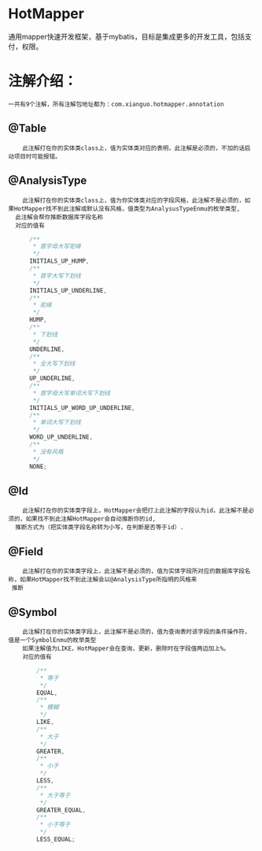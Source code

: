 # HotMapper
通用mapper快速开发框架，基于mybatis，目标是集成更多的开发工具，包括支付，权限。

   # 注解介绍：
    一共有9个注解，所有注解包地址都为：com.xianguo.hotmapper.annotation
   ## @Table
        此注解打在你的实体类class上，值为实体类对应的表明，此注解是必须的，不加的话启动项目时可能报错。
   ## @AnalysisType
        此注解打在你的实体类class上，值为你实体类对应的字段风格，此注解不是必须的，如果HotMapper找不到此注解或默认没有风格，值类型为AnalysusTypeEnmu的枚举类型,
      此注解会帮你推断数据库字段名称
      对应的值有
```Java
      /**
       * 首字母大写驼峰
       */
      INITIALS_UP_HUMP,
      /**
       * 首字大写下划线
       */
      INITIALS_UP_UNDERLINE,
      /**
       * 驼峰
       */
      HUMP,
      /**
       * 下划线
       */
      UNDERLINE,
      /**
       * 全大写下划线
       */
      UP_UNDERLINE,
      /**
       * 首字母大写单词大写下划线
       */
      INITIALS_UP_WORD_UP_UNDERLINE,
      /**
       * 单词大写下划线
       */
      WORD_UP_UNDERLINE,
      /**
       * 没有风格
       */
      NONE;
```
   ## @Id
        此注解打在你的实体类字段上，HotMapper会把打上此注解的字段认为id，此注解不是必须的，如果找不到此注解HotMapper会自动推断你的id,
      推断方式为（把实体类字段名称转为小写，在判断是否等于id）.
   ## @Field
        此注解打在你的实体类字段上，此注解不是必须的，值为实体字段所对应的数据库字段名称，如果HotMapper找不到此注解会以@AnalysisType所指明的风格来
     推断
   ## @Symbol
        此注解打在你的实体类字段上，此注解不是必须的，值为查询表时该字段的条件操作符，值是一个SymbolEnmu的枚举类型
        如果注解值为LIKE，HotMapper会在查询，更新，删除时在字段值两边加上%。
        对应的值有
```Java
        /**
         * 等于
         */
        EQUAL,
        /**
         * 模糊
         */
        LIKE,
        /**
         * 大于
         */
        GREATER,
        /**
         * 小于
         */
        LESS,
        /**
         * 大于等于
         */
        GREATER_EQUAL,
        /**
         * 小于等于
         */
        LESS_EQUAL;
```
